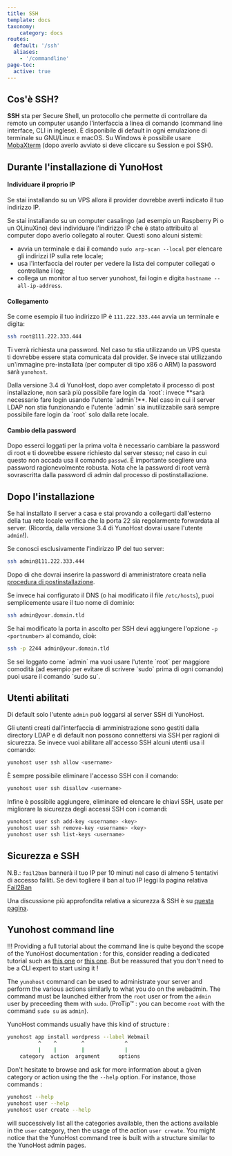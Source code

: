 ```yaml
---
title: SSH
template: docs
taxonomy:
    category: docs
routes:
  default: '/ssh'
  aliases:
    - '/commandline'
page-toc:
  active: true
---
```


## Cos'è SSH?

**SSH** sta per Secure Shell, un protocollo che permette di controllare da remoto un computer usando l'interfaccia a linea di comando (command line interface, CLI in inglese). È disponibile di default in ogni emulazione di terminale su GNU/Linux e macOS. Su Windows è possibile usare [MobaXterm](https://mobaxterm.mobatek.net/download-home-edition.html) (dopo averlo avviato si deve cliccare su Session e poi SSH).

## Durante l'installazione di YunoHost

#### Individuare il proprio IP

Se stai installando su un VPS allora il provider dovrebbe averti indicato il tuo indirizzo IP.

Se stai installando su un computer casalingo (ad esempio un Raspberry Pi o un OLinuXino) devi individuare l'indirizzo IP che è stato attribuito al computer dopo averlo collegato al router. Questi sono alcuni sistemi:
- avvia un terminale e dai il comando `sudo arp-scan --local` per elencare gli indirizzi IP sulla rete locale;
- usa l'interfaccia del router per vedere la lista dei computer collegati o controllane i log;
- collega un monitor al tuo server yunohost, fai login e digita `hostname --all-ip-address`.

#### Collegamento

Se come esempio il tuo indirizzo IP è `111.222.333.444` avvia un terminale e digita:

```bash
ssh root@111.222.333.444
```

Ti verrà richiesta una password. Nel caso tu stia utilizzando un VPS questa ti dovrebbe essere stata comunicata dal provider. Se invece stai utilizzando un'immagine pre-installata (per computer di tipo x86 o ARM) la password sarà `yunohost`.

<div class="alert alert-warning">
Dalla versione 3.4 di YunoHost, dopo aver completato il processo di post installazione, non sarà più possibile fare login da `root`: invece **sarà necessario fare login usando l'utente `admin`!**. Nel caso in cui il server LDAP non stia funzionando e l'utente `admin` sia inutilizzabile sarà sempre possibile fare login da `root` solo dalla rete locale.
</div>

#### Cambio della password

Dopo esserci loggati per la prima volta è necessario cambiare la password di root e ti dovrebbe essere richiesto dal server stesso; nel caso in cui questo non accada usa il comando `passwd`. È importante scegliere una password ragionevolmente robusta. Nota che la password di root verrà sovrascritta dalla password di admin dal processo di postinstallazione.

## Dopo l'installazione

Se hai installato il server a casa e stai provando a collegarti dall'esterno della tua rete locale verifica che la porta 22 sia regolarmente forwardata al server. (Ricorda, dalla versione 3.4 di YunoHost dovrai usare l'utente `admin`!).

Se conosci esclusivamente l'indirizzo IP del tuo server:

```bash
ssh admin@111.222.333.444
```

Dopo di che dovrai inserire la password di amministratore creata nella [procedura di postinstallazione](/postinstall).

Se invece hai configurato il DNS (o hai modificato il file `/etc/hosts`), puoi semplicemente usare il tuo nome di dominio:

```bash
ssh admin@your.domain.tld
```

Se hai modificato la porta in ascolto per SSH devi aggiungere l'opzione `-p <portnumber>` al comando, cioè:

```bash
ssh -p 2244 admin@your.domain.tld
```

<div class="alert alert-info">
Se sei loggato come `admin` ma vuoi usare l'utente `root` per maggiore comodità (ad esempio per evitare di scrivere `sudo` prima di ogni comando) puoi usare il comando `sudo su`.
</div>

## Utenti abilitati

Di default solo l'utente `admin` può loggarsi al server SSH di YunoHost.

Gli utenti creati dall'interfaccia di amministrazione sono gestiti dalla directory LDAP e di default non possono connettersi via SSH per ragioni di sicurezza. Se invece vuoi abilitare all'accesso SSH alcuni utenti usa il comando:

```bash
yunohost user ssh allow <username>
```

È sempre possibile eliminare l'accesso SSH con il comando:

```bash
yunohost user ssh disallow <username>
```

Infine è possibile aggiungere, eliminare ed elencare le chiavi SSH, usate per migliorare la sicurezza degli accessi SSH con i comandi:

```bash
yunohost user ssh add-key <username> <key>
yunohost user ssh remove-key <username> <key>
yunohost user ssh list-keys <username>
```

## Sicurezza e SSH

N.B.: `fail2ban` bannerà il tuo IP per 10 minuti nel caso di almeno 5 tentativi di accesso falliti. Se devi togliere il ban al tuo IP leggi la pagina relativa [Fail2Ban](/fail2ban)

Una discussione più approfondita relativa a sicurezza & SSH è su [questa pagina](/security).

## Yunohost command line

!!! Providing a full tutorial about the command line is quite beyond the scope of the YunoHost documentation : for this, consider reading a dedicated tutorial such as [this one](https://ryanstutorials.net/linuxtutorial/) or [this one](http://linuxcommand.org/). But be reassured that you don't need to be a CLI expert to start using it !

The `yunohost` command can be used to administrate your server and perform the various actions similarly to what you do on the webadmin. The command must be launched either from the `root` user or from the `admin` user by preceeding them with `sudo`. (ProTip™ : you can become `root` with the command `sudo su` as `admin`).

YunoHost commands usually have this kind of structure : 

```bash
yunohost app install wordpress --label Webmail
          ^    ^        ^             ^
          |    |        |             |
    category  action  argument      options
```

Don't hesitate to browse and ask for more information about a given category or action using the the `--help` option. For instance, those commands : 

```bash
yunohost --help
yunohost user --help
yunohost user create --help
```

will successively list all the categories available, then the actions available in the `user` category, then the usage of the action `user create`. You might notice that the YunoHost command tree is built with a structure similar to the YunoHost admin pages.
